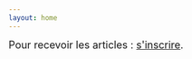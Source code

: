 ```yaml
---
layout: home
---
```


<div style="font-size: 18px; margin-bottom: 30px;">
  Pour recevoir les articles : <a href="https://eepurl.com/idYwsn)" target="_blank">s'inscrire</a>.
</div>
